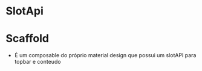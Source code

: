 # SlotApi
 
# Scaffold

* É um composable do próprio material design que possui um slotAPI para topbar e conteudo